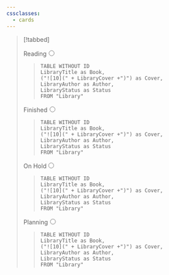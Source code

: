 ```yaml
---
cssclasses:
  - cards
---
```


> [!tabbed]
>
> <label>Reading<input type="radio" name="test" /></label>
>
> > ```dataview
> > TABLE WITHOUT ID
> >	LibraryTitle as Book,
> >	("![10](" + LibraryCover +")") as Cover,
> >	LibraryAuthor as Author,
> >	LibraryStatus as Status
> >	FROM "Library"
> >```
>
> <label>Finished<input type="radio" name="test" /></label>
>
> > ```dataview
> > TABLE WITHOUT ID
> >	LibraryTitle as Book,
> >	("![10](" + LibraryCover +")") as Cover,
> >	LibraryAuthor as Author,
> >	LibraryStatus as Status
> >	FROM "Library"
> >```
>
> <label>On Hold<input type="radio" name="test" /></label>
>
> > ```dataview
> > TABLE WITHOUT ID
> >	LibraryTitle as Book,
> >	("![10](" + LibraryCover +")") as Cover,
> >	LibraryAuthor as Author,
> >	LibraryStatus as Status
> >	FROM "Library"
> >```
>
> <label>Planning<input type="radio" name="test" /></label>
> 
> > ```dataview
> > TABLE WITHOUT ID
> >	LibraryTitle as Book,
> >	("![10](" + LibraryCover +")") as Cover,
> >	LibraryAuthor as Author,
> >	LibraryStatus as Status
> >	FROM "Library"
> >```
>